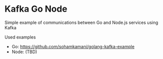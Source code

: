 # Kafka Go Node

Simple example of communications between Go and Node.js services using Kafka

Used examples
- Go: https://github.com/sohamkamani/golang-kafka-example
- Node: (TBD)